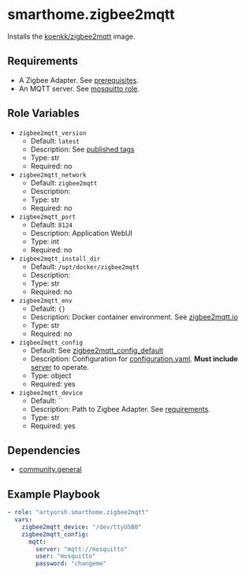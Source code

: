 # smarthome.zigbee2mqtt

Installs the [koenkk/zigbee2mqtt](https://hub.docker.com/r/koenkk/zigbee2mqtt/) image.

## Requirements

- A Zigbee Adapter. See [prerequisites](https://www.zigbee2mqtt.io/guide/getting-started/#prerequisites).
- An MQTT server. See [mosquitto role](../mosquitto/readme.md).

## Role Variables

- `zigbee2mqtt_version`
  - Default: `latest`
  - Description: See [published tags](https://hub.docker.com/r/koenkk/zigbee2mqtt/tags)
  - Type: str
  - Required: no
- `zigbee2mqtt_network`
  - Default: `zigbee2mqtt`
  - Description:
  - Type: str
  - Required: no
- `zigbee2mqtt_port`
  - Default: `8124`
  - Description: Application WebUI
  - Type: int
  - Required: no
- `zigbee2mqtt_install_dir`
  - Default: `/opt/docker/zigbee2mqtt`
  - Description:
  - Type: str
  - Required: no
- `zigbee2mqtt_env`
  - Default: `{}`
  - Description: Docker container environment. See [zigbee2mqtt.io](https://www.zigbee2mqtt.io/guide/installation/02_docker.html#running-the-container)
  - Type: str
  - Required: no
- `zigbee2mqtt_config`
  - Default: See [zigbee2mqtt_config_default](./vars/main.yml)
  - Description: Configuration for [configuration.yaml](https://www.zigbee2mqtt.io/guide/configuration/#configuration). **Must include** [server](https://www.zigbee2mqtt.io/guide/configuration/mqtt.html#server-connection) to operate.
  - Type: object
  - Required: yes
- `zigbee2mqtt_device`
  - Default: ``
  - Description: Path to Zigbee Adapter. See [requirements](#requirements).
  - Type: str
  - Required: yes

## Dependencies

- [community.general](https://docs.ansible.com/ansible/latest/collections/community/general/index.html)

## Example Playbook

```yaml
- role: "artyorsh.smarthome.zigbee2mqtt"
  vars:
    zigbee2mqtt_device: "/dev/ttyUSB0"
    zigbee2mqtt_config:
      mqtt:
        server: "mqtt://mosquitto"
        user: "mosquitto"
        password: "changeme"
```
